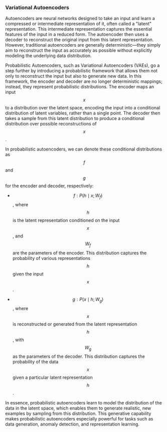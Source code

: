 ### Variational Autoencoders 

Autoencoders are neural networks designed to take an input and learn a compressed or intermediate representation of it, often called a "latent" representation. This intermediate representation captures the essential features of the input in a reduced form. The autoencoder then uses a decoder to reconstruct the original input from this latent representation. However, traditional autoencoders are generally deterministic—they simply aim to reconstruct the input as accurately as possible without explicitly modeling the underlying data distribution.

Probabilistic Autoencoders, such as Variational Autoencoders (VAEs), go a step further by introducing a probabilistic framework that allows them not only to reconstruct the input but also to generate new data. In this framework, the encoder and decoder are no longer deterministic mappings; instead, they represent probabilistic distributions. The encoder maps an input $$x$$ to a distribution over the latent space, encoding the input into a conditional distribution of latent variables, rather than a single point. The decoder then takes a sample from this latent distribution to produce a conditional distribution over possible reconstructions of $$x$$.

In probabilistic autoencoders, we can denote these conditional distributions as $$f$$ and $$g$$ for the encoder and decoder, respectively:

- $$f: P(h \mid x; W_f)$$, where $$h$$ is the latent representation conditioned on the input $$x$$, and $$W_f$$ are the parameters of the encoder. This distribution captures the probability of various representations $$h$$ given the input $$x$$.

- $$g: P(x \mid h; W_g)$$, where $$x$$ is reconstructed or generated from the latent representation $$h$$, with $$W_g$$ as the parameters of the decoder. This distribution captures the probability of the data $$x$$ given a particular latent representation $$h$$.


In essence, probabilistic autoencoders learn to model the distribution of the data in the latent space, which enables them to generate realistic, new examples by sampling from this distribution. This generative capability makes probabilistic autoencoders especially powerful for tasks such as data generation, anomaly detection, and representation learning.
